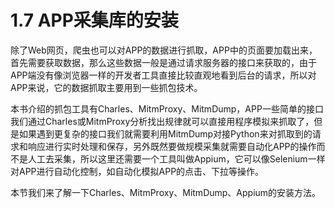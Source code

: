# 1.7 APP采集库的安装

除了Web网页，爬虫也可以对APP的数据进行抓取，APP中的页面要加载出来，首先需要获取数据，那么这些数据一般是通过请求服务器的接口来获取的，由于APP端没有像浏览器一样的开发者工具直接比较直观地看到后台的请求，所以对APP来说，它的数据抓取主要用到一些抓包技术。

本书介绍的抓包工具有Charles、MitmProxy、MitmDump，APP一些简单的接口我们通过Charles或MitmProxy分析找出规律就可以直接用程序模拟来抓取了，但是如果遇到更复杂的接口我们就需要利用MitmDump对接Python来对抓取到的请求和响应进行实时处理和保存，另外既然要做规模采集就需要自动化APP的操作而不是人工去采集，所以这里还需要一个工具叫做Appium，它可以像Selenium一样对APP进行自动化控制，如自动化模拟APP的点击、下拉等操作。

本节我们来了解一下Charles、MitmProxy、MitmDump、Appium的安装方法。